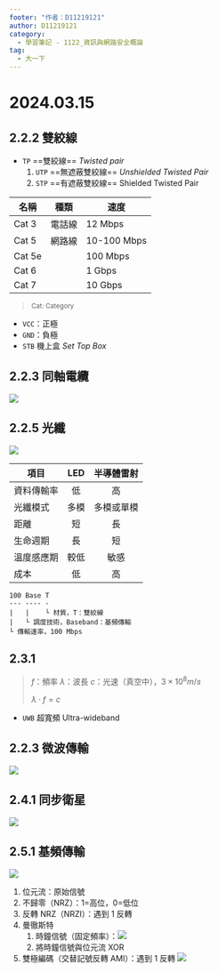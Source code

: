 ```yaml
---
footer: "作者：D11219121"
author: D11219121
category:
  - 學習筆記 - 1122_資訊與網路安全概論
tag:
  - 大一下
---
```


# 2024.03.15

## 2.2.2 雙絞線

- `TP` ==雙絞線== _Twisted pair_
  1. `UTP` ==無遮蔽雙絞線== _Unshielded Twisted Pair_
  2. `STP` ==有遮蔽雙絞線== Shielded Twisted Pair

| 名稱   | 種類   | 速度        |
| ------ | ------ | ----------- |
| Cat 3  | 電話線 | 12 Mbps     |
| Cat 5  | 網路線 | 10-100 Mbps |
| Cat 5e |        | 100 Mbps    |
| Cat 6  |        | 1 Gbps      |
| Cat 7  |        | 10 Gbps     |

> <small>Cat: Category</small>

- `VCC`：正極
- `GND`：負極
- `STB` 機上盒 _Set Top Box_

## 2.2.3 同軸電纜

![](/studing/information-and-network-security/2024.03.15/0.png)

## 2.2.5 光纖

![](/studing/information-and-network-security/2024.03.15/1.png)

| 項目       | LED  | 半導體雷射 |
| ---------- | :--: | :--------: |
| 資料傳輸率 |  低  |     高     |
| 光纖模式   | 多模 | 多模或單模 |
| 距離       |  短  |     長     |
| 生命週期   |  長  |     短     |
| 溫度感應期 | 較低 |    敏感    |
| 成本       |  低  |     高     |

```
100 Base T
--- ---- -
|   |    └ 材質，T：雙絞線
|   └ 調度技術，Baseband：基頻傳輸
└ 傳輸速率，100 Mbps
```

## 2.3.1

> $f$：頻率
> $\lambda$：波長
> $c$：光速（真空中），$3×10^8 m/s$
>
> $\lambda\cdot f=c$

- `UWB` 超寬頻 Ultra-wideband

## 2.2.3 微波傳輸

![](/studing/information-and-network-security/2024.03.15/2.png)

## 2.4.1 同步衛星

![](/studing/information-and-network-security/2024.03.15/3.png)

## 2.5.1 基頻傳輸

![](/studing/information-and-network-security/2024.03.15/4.png)

1. 位元流：原始信號
2. 不歸零（NRZ）：1=高位，0=低位
3. 反轉 NRZ（NRZI）：遇到 1 反轉
4. 曼徹斯特
   1. 時鐘信號（固定頻率）：![](/studing/information-and-network-security/2024.03.15/5.png)
   2. 將時鐘信號與位元流 XOR
5. 雙極編碼（交替記號反轉 AMI）：遇到 1 反轉
   ![](/studing/information-and-network-security/2024.03.15/6.png)
